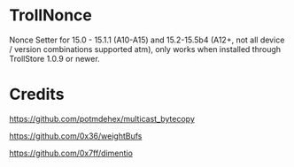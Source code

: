 # TrollNonce

Nonce Setter for 15.0 - 15.1.1 (A10-A15) and 15.2-15.5b4 (A12+, not all device / version combinations supported atm), only works when installed through TrollStore 1.0.9 or newer.

# Credits

https://github.com/potmdehex/multicast_bytecopy

https://github.com/0x36/weightBufs

https://github.com/0x7ff/dimentio
